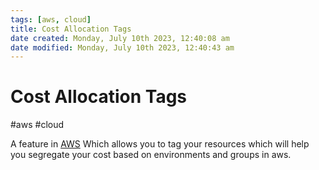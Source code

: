 ```yaml
---
tags: [aws, cloud]
title: Cost Allocation Tags
date created: Monday, July 10th 2023, 12:40:08 am
date modified: Monday, July 10th 2023, 12:40:43 am
---
```

# Cost Allocation Tags
#aws #cloud 

A feature in [AWS](Cloud%20Computing/AWS/AWS.md) Which allows you to tag your resources which will help you segregate your cost based on environments and groups in aws.
